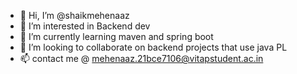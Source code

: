 - 👋 Hi, I’m @shaikmehenaaz
- 👀 I’m interested in Backend dev
- 🌱 I’m currently learning maven and spring boot
- 💞️ I’m looking to collaborate on backend projects that use java PL
- 📫 contact me @ mehenaaz.21bce7106@vitapstudent.ac.in

<!---
shaikmehenaaz/shaikmehenaaz is a ✨ special ✨ repository because its `README.md` (this file) appears on your GitHub profile.
You can click the Preview link to take a look at your changes.
--->
